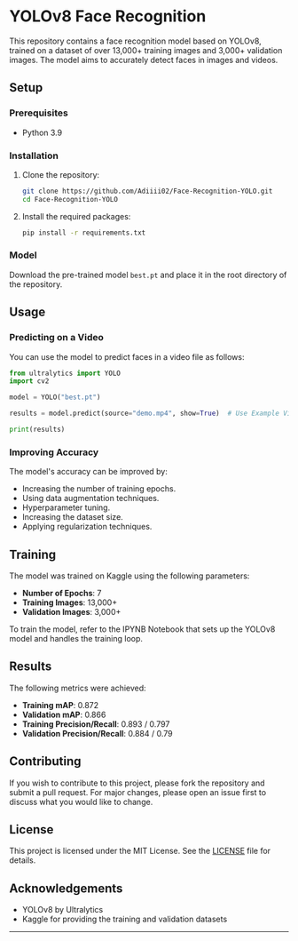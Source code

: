 # YOLOv8 Face Recognition

This repository contains a face recognition model based on YOLOv8, trained on a dataset of over 13,000+ training images and 3,000+ validation images. The model aims to accurately detect faces in images and videos.

## Setup

### Prerequisites

- Python 3.9

### Installation

1. Clone the repository:
   ```bash
   git clone https://github.com/Adiiii02/Face-Recognition-YOLO.git
   cd Face-Recognition-YOLO
   ```

2. Install the required packages:
   ```bash
   pip install -r requirements.txt
   ```

### Model

Download the pre-trained model `best.pt` and place it in the root directory of the repository.

## Usage

### Predicting on a Video

You can use the model to predict faces in a video file as follows:

```python
from ultralytics import YOLO
import cv2

model = YOLO("best.pt")

results = model.predict(source="demo.mp4", show=True)  # Use Example Video/Webcam in Source

print(results)
```

### Improving Accuracy

The model's accuracy can be improved by:
- Increasing the number of training epochs.
- Using data augmentation techniques.
- Hyperparameter tuning.
- Increasing the dataset size.
- Applying regularization techniques.

## Training

The model was trained on Kaggle using the following parameters:
- **Number of Epochs**: 7
- **Training Images**: 13,000+
- **Validation Images**: 3,000+

To train the model, refer to the IPYNB Notebook that sets up the YOLOv8 model and handles the training loop.

## Results

The following metrics were achieved:
- **Training mAP**: 0.872
- **Validation mAP**: 0.866
- **Training Precision/Recall**: 0.893 / 0.797
- **Validation Precision/Recall**: 0.884 / 0.79

## Contributing

If you wish to contribute to this project, please fork the repository and submit a pull request. For major changes, please open an issue first to discuss what you would like to change.

## License

This project is licensed under the MIT License. See the [LICENSE](LICENSE) file for details.

## Acknowledgements

- YOLOv8 by Ultralytics
- Kaggle for providing the training and validation datasets

---
